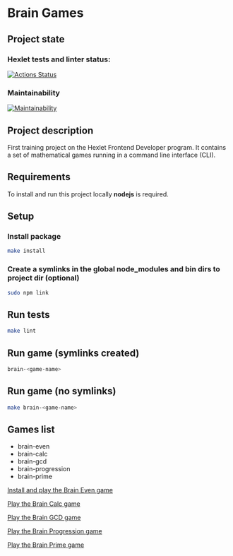 # Brain Games

## Project state

### Hexlet tests and linter status:
[![Actions Status](https://github.com/concentrator/frontend-project-lvl1/workflows/hexlet-check/badge.svg)](https://github.com/concentrator/frontend-project-lvl1/actions)

### Maintainability

[![Maintainability](https://api.codeclimate.com/v1/badges/d1e5a3e3d6c62d79b865/maintainability)](https://codeclimate.com/github/concentrator/frontend-project-lvl1/maintainability)

## Project description

First training project on the Hexlet Frontend Developer program. It contains a set of mathematical games running in a command line interface (CLI).

## Requirements

To install and run this project locally __nodejs__ is required.

## Setup

### Install package

```bash
make install
```

### Create a symlinks in the global node_modules and bin dirs to project dir (optional)

```bash
sudo npm link
```

## Run tests

```bash
make lint
```

## Run game (symlinks created)

```bash
brain-<game-name>
```

## Run game (no symlinks)

```bash
make brain-<game-name>
```

## Games list

- brain-even
- brain-calc
- brain-gcd
- brain-progression
- brain-prime

[Install and play the Brain Even game](https://asciinema.org/a/NG2noTZrgbzlEit3aYBOK10wm)

[Play the Brain Calc game](https://asciinema.org/a/oBwCkcfErsdl3UYEUg4cUndkm)

[Play the Brain GCD game](https://asciinema.org/a/qZ0JR2QKlhScLWay53aZ9Eg7t)

[Play the Brain Progression game](https://asciinema.org/a/WTszBbfJGIVYCGiMVIOWbYAkd)

[Play the Brain Prime game](https://asciinema.org/a/zLkgxVWmb7O1HHiuwYuwOUnrf)
